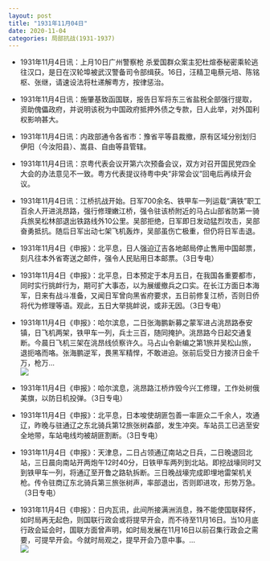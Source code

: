 ```yaml
---
layout: post
title: "1931年11月04日"
date: 2020-11-04
categories: 局部抗战(1931-1937)
---
```


<meta name="referrer" content="no-referrer" />

- 1931年11月4日讯：上月10日广州警察枪 杀爱国群众案主犯杜煊泰秘密乘轮逃往汉口，是日在汉轮埠被武汉警备司令部缉获。16日，汪精卫电蔡元培、陈铭枢、张继，请速设法将杜递解粤方，按律惩治。 

- 1931年11月4日讯：施肇基致函国联，报告日军将东三省盐税全部强行提取，资助傀儡政府，并说明该税为中国政府抵押外债之专款，日人此举，对外国利权影响甚大。 

- 1931年11月4日讯：内政部通令各省市：豫省平等县裁撤，原有区域分别划归伊阳（今汝阳县）、嵩县、自由等县管辖。 

- 1931年11月4日讯：京粤代表会议开第六次预备会议，双方对召开国民党四全大会的办法意见不一致。粤方代表提议待粤中央“非常会议”回电后再续开会议。 

- 1931年11月4日讯：江桥抗战开始。日军700余名、铁甲车一列运载“满铁”职工百余人开进洮昂路，强行修理嫩江桥，强令驻该桥附近的马占山部省防第一骑兵旅吴松林部退出铁路线外10公里。吴部拒绝，日军即日发动猛烈攻击，吴部奋勇抵抗。随后日军出动七架飞机轰炸，吴部虽伤亡极重，但仍将日军击退。 

- 1931年11月4日《申报》：北平息，日人强迫辽吉各地邮局停止售用中国邮票，刻凡往本外省寄送之邮件，强令人民贴用日本邮票。（3日专电） 

- 1931年11月4日《申报》：北平息，日本预定于本月五日，在我国各重要都市，同时实行挑衅行为，期可扩大事态，以为展缓撤兵之口实。在长江方面日本海军，日来有战斗准备，又闻日军曾向黑省府要求，五日前修复江桥，否则日侨将代为修理等语。观此，五日大举挑衅说，或非无因。（3日专电） 

- 1931年11月4日《申报》：哈尔滨息，二日张海鹏新募之蒙军进占洮昂路泰安镇，日飞机两架，铁甲车一列，兵士三百，随同掩护。洮昂路今日起交通复断。今晨日飞机三架在洮昂线侦察许久。马占山令新编之第1旅并吴松山旅，退扼咯而咯。张海鹏逆军，畏黑军精悍，不敢进迫。张前后受日方接济日金千万，枪万... <br/><img src="https://wx2.sinaimg.cn/large/aca367d8ly1gkd08qvlx5j20c80aywek.jpg" />

- 1931年11月4日《申报》：哈尔滨息，洮昂路江桥炸毁今兴工修理，工作处树俄美旗，以防日机投弹。（3日专电） 

- 1931年11月4日《申报》：北平息，日本唆使胡匪包善一率匪众二千余人，攻通辽，昨晚与驻通辽之东北骑兵第12旅张树森部，发生冲突。车站员工已逃至安全地带，车站电线均被胡匪割断。（3日专电） 

- 1931年11月4日《申报》：天津息，二日占领通辽南站之日兵，二日晚退回北站，三日晨向南站开两炮午12时40分，日铁甲车两列到北站。即挖战壕同时又到铁甲车一列，将通辽至开鲁之路轨拆断。三日晚战壕完成即埋地雷架机关枪。传令驻商辽东北骑兵第三旅张树声，率部退出，否则即进攻，形势万急。（3日专电） 

- 1931年11月4日《申报》：日内瓦讯，此间所接满洲消息，殊不能使国联释怀，如时局再无起色，则国联行政会或将提早开会，而不待至11月16日。当10月底行政会延会时，国联方面曾声明，如时局发展在11月16日以前召集行政会之需要，可提早开会。今就时局观之，提早开会乃意中事。... <br/><img src="https://wx4.sinaimg.cn/large/aca367d8ly1gkctc1ab59j20c809zaa4.jpg" />

